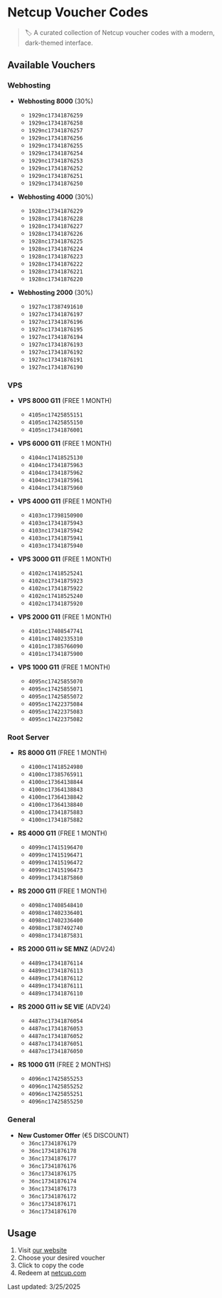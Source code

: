 # Netcup Voucher Codes

> 🏷️ A curated collection of Netcup voucher codes with a modern, dark-themed interface.

## Available Vouchers


### Webhosting

- **Webhosting 8000** (30%)
  - `1929nc17341876259`
  - `1929nc17341876258`
  - `1929nc17341876257`
  - `1929nc17341876256`
  - `1929nc17341876255`
  - `1929nc17341876254`
  - `1929nc17341876253`
  - `1929nc17341876252`
  - `1929nc17341876251`
  - `1929nc17341876250`

- **Webhosting 4000** (30%)
  - `1928nc17341876229`
  - `1928nc17341876228`
  - `1928nc17341876227`
  - `1928nc17341876226`
  - `1928nc17341876225`
  - `1928nc17341876224`
  - `1928nc17341876223`
  - `1928nc17341876222`
  - `1928nc17341876221`
  - `1928nc17341876220`

- **Webhosting 2000** (30%)
  - `1927nc17387491610`
  - `1927nc17341876197`
  - `1927nc17341876196`
  - `1927nc17341876195`
  - `1927nc17341876194`
  - `1927nc17341876193`
  - `1927nc17341876192`
  - `1927nc17341876191`
  - `1927nc17341876190`

### VPS

- **VPS 8000 G11** (FREE 1 MONTH)
  - `4105nc17425855151`
  - `4105nc17425855150`
  - `4105nc17341876001`

- **VPS 6000 G11** (FREE 1 MONTH)
  - `4104nc17418525130`
  - `4104nc17341875963`
  - `4104nc17341875962`
  - `4104nc17341875961`
  - `4104nc17341875960`

- **VPS 4000 G11** (FREE 1 MONTH)
  - `4103nc17398150900`
  - `4103nc17341875943`
  - `4103nc17341875942`
  - `4103nc17341875941`
  - `4103nc17341875940`

- **VPS 3000 G11** (FREE 1 MONTH)
  - `4102nc17418525241`
  - `4102nc17341875923`
  - `4102nc17341875922`
  - `4102nc17418525240`
  - `4102nc17341875920`

- **VPS 2000 G11** (FREE 1 MONTH)
  - `4101nc17408547741`
  - `4101nc17402335310`
  - `4101nc17385766090`
  - `4101nc17341875900`

- **VPS 1000 G11** (FREE 1 MONTH)
  - `4095nc17425855070`
  - `4095nc17425855071`
  - `4095nc17425855072`
  - `4095nc17422375084`
  - `4095nc17422375083`
  - `4095nc17422375082`

### Root Server

- **RS 8000 G11** (FREE 1 MONTH)
  - `4100nc17418524980`
  - `4100nc17385765911`
  - `4100nc17364138844`
  - `4100nc17364138843`
  - `4100nc17364138842`
  - `4100nc17364138840`
  - `4100nc17341875883`
  - `4100nc17341875882`

- **RS 4000 G11** (FREE 1 MONTH)
  - `4099nc17415196470`
  - `4099nc17415196471`
  - `4099nc17415196472`
  - `4099nc17415196473`
  - `4099nc17341875860`

- **RS 2000 G11** (FREE 1 MONTH)
  - `4098nc17408548410`
  - `4098nc17402336401`
  - `4098nc17402336400`
  - `4098nc17387492740`
  - `4098nc17341875831`

- **RS 2000 G11 iv SE MNZ** (ADV24)
  - `4489nc17341876114`
  - `4489nc17341876113`
  - `4489nc17341876112`
  - `4489nc17341876111`
  - `4489nc17341876110`

- **RS 2000 G11 iv SE VIE** (ADV24)
  - `4487nc17341876054`
  - `4487nc17341876053`
  - `4487nc17341876052`
  - `4487nc17341876051`
  - `4487nc17341876050`

- **RS 1000 G11** (FREE 2 MONTHS)
  - `4096nc17425855253`
  - `4096nc17425855252`
  - `4096nc17425855251`
  - `4096nc17425855250`

### General

- **New Customer Offer** (€5 DISCOUNT)
  - `36nc17341876179`
  - `36nc17341876178`
  - `36nc17341876177`
  - `36nc17341876176`
  - `36nc17341876175`
  - `36nc17341876174`
  - `36nc17341876173`
  - `36nc17341876172`
  - `36nc17341876171`
  - `36nc17341876170`

## Usage

1. Visit [our website](https://netcupvoucher.com)
2. Choose your desired voucher
3. Click to copy the code
4. Redeem at [netcup.com](https://www.netcup.com/en/checkout/cart)

Last updated: 3/25/2025
